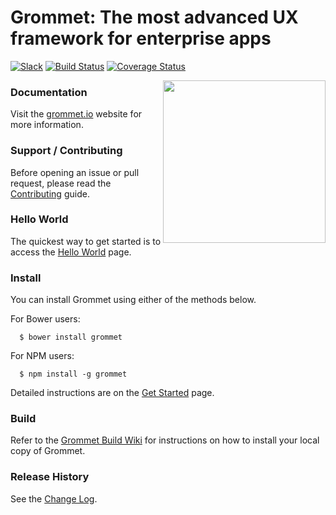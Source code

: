 # Grommet: The most advanced UX framework for enterprise apps

[![Slack](http://alansouzati.github.io/artic/img/slack-badge.svg)](https://grommet.slack.com)  [![Build Status](https://api.travis-ci.org/HewlettPackard/grommet.svg)](https://travis-ci.org/HewlettPackard/grommet)  [![Coverage Status](https://coveralls.io/repos/HewlettPackard/grommet/badge.svg?branch=master&t=Wle9Qs)](https://coveralls.io/r/HewlettPackard/grommet?branch=master)

<img align="right" height="260" src="http://grommet.io/docs/img/grommet.svg">

### Documentation

Visit the [grommet.io](http://grommet.io/) website for more information.

### Support / Contributing

Before opening an issue or pull request, please read the [Contributing](http://grommet.io/docs/documentation/contributing) guide.

### Hello World

  The quickest way to get started is to access the [Hello World](http://grommet.io/docs/documentation) page.

### Install

  You can install Grommet using either of the methods below.

  For Bower users:
  ```
    $ bower install grommet
  ```

  For NPM users:
  ```
    $ npm install -g grommet
  ```

  Detailed instructions are on the [Get Started](http://grommet.io/docs/documentation/get-started) page.

### Build

  Refer to the [Grommet Build Wiki](https://github.com/HewlettPackard/grommet/wiki/Building-Grommet) for instructions on how to install your local copy of Grommet.

### Release History

  See the [Change Log](https://github.com/HewlettPackard/grommet/wiki/Change-Log).
